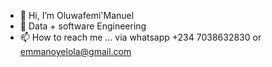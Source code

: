 - 👋 Hi, I’m Oluwafemi'Manuel
- 👀 Data + software Engineering
- 📫 How to reach me ... via whatsapp +234 7038632830 or emmanoyelola@gmail.com

<!---
wafemi999/wafemi999 is a ✨ special ✨ repository because its `README.md` (this file) appears on your GitHub profile.
You can click the Preview link to take a look at your changes.
--->
